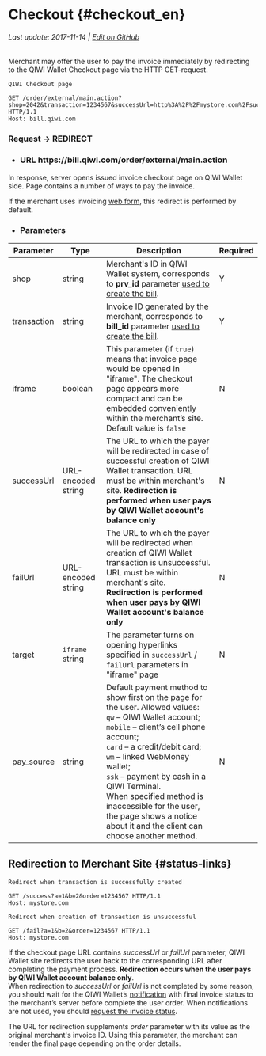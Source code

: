 # Checkout {#checkout_en}

###### Last update: 2017-11-14 | [Edit on GitHub](https://github.com/QIWI-API/pull-payments-docs/blob/master/_checkout_en.html.md)

Merchant may offer the user to pay the invoice immediately by redirecting to the QIWI Wallet Сheckout page via the HTTP GET-request.

~~~text
QIWI Checkout page
~~~
~~~http
GET /order/external/main.action?shop=2042&transaction=1234567&successUrl=http%3A%2F%2Fmystore.com%2Fsuccess%3Fa%3D1%26b%3D2&failUrl=http%3A%2F%2Fmystore.com%2Ffail%3Fa%3D1%26b%3D2&pay_source=qw HTTP/1.1
Host: bill.qiwi.com
~~~

<h3 class="request method">Request → REDIRECT</h3>

<ul class="nestedList url">
    <li><h3>URL <span>https://bill.qiwi.com/order/external/main.action</span></h3>
    </li>
</ul>

<aside class="notice">
In response, server opens issued invoice checkout page on QIWI Wallet side. Page contains a number of ways to pay the invoice.

If the merchant uses invoicing <a href="#webform_en">web form</a>, this redirect is performed by default.
</aside>

<ul class="nestedList params">
    <li><h3>Parameters</h3>
    </li>
</ul>


Parameter|Type|Description|Required
---------|--------|---|------
shop| string |Merchant's ID in QIWI Wallet system, corresponds to **prv_id** parameter [used to create the bill](#invoice).|Y
transaction| string |Invoice ID generated by the merchant, corresponds to **bill_id** parameter [used to create the bill](#invoice).|Y
iframe| boolean | This parameter (if `true`) means that invoice page would be opened in "iframe". The checkout page appears more compact and can be embedded conveniently within the merchant’s site. Default value is `false`|N
successUrl |URL-encoded string| The URL to which the payer will be redirected in case of successful creation of QIWI Wallet transaction. URL must be within merchant's site. **Redirection is performed when user pays by QIWI Wallet account's balance only** | N
failUrl |URL-encoded string | The URL to which the payer will be redirected when creation of QIWI Wallet transaction is unsuccessful. URL must be within merchant's site. **Redirection is performed when user pays by QIWI Wallet account's balance only** |N
target |`iframe` string| The parameter turns on opening hyperlinks specified in `successUrl` / `failUrl` parameters in "iframe" page|N
pay_source |string| Default payment method to show first on the page for the user. Allowed values:<br>`qw` – QIWI Wallet account;<br> `mobile` – client’s cell phone account;<br> `card` – a credit/debit card;<br> `wm` – linked WebMoney wallet;<br> `ssk` – payment by cash in a QIWI Terminal.<br> When specified method is inaccessible for the user, the page shows a notice about it and the client can choose another method.|N

## Redirection to Merchant Site {#status-links}

~~~text
Redirect when transaction is successfully created
~~~
~~~http
GET /success?a=1&b=2&order=1234567 HTTP/1.1
Host: mystore.com
~~~
~~~text
Redirect when creation of transaction is unsuccessful
~~~
~~~http
GET /fail?a=1&b=2&order=1234567 HTTP/1.1
Host: mystore.com
~~~

<aside class="notice">
If the checkout page URL contains <i>successUrl</i> or <i>failUrl</i> parameter, QIWI Wallet site redirects the user back to the corresponding URL after completing the payment process. <b>Redirection occurs when the user pays by QIWI Wallet account balance only</b>.
</aside>

<aside class="warning">
When redirection to <i>successUrl</i> or <i>failUrl</i> is not completed by some reason, you should wait for the QIWI Wallet’s <a href="#notification_en">notification</a> with final invoice status to the merchant’s server before complete the user order. When notifications are not used, you should <a href="#invoice-status">request the invoice status</a>.
</aside>

The URL for redirection supplements <i>order</i> parameter with its value as the original merchant's invoice ID. Using this parameter, the merchant can render the final page depending on the order details.
